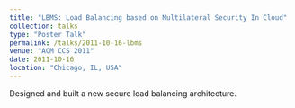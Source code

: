 ```yaml
---
title: "LBMS: Load Balancing based on Multilateral Security In Cloud"
collection: talks
type: "Poster Talk"
permalink: /talks/2011-10-16-lbms
venue: "ACM CCS 2011"
date: 2011-10-16
location: "Chicago, IL, USA"
---
```


Designed and built a new secure load balancing architecture.<br>